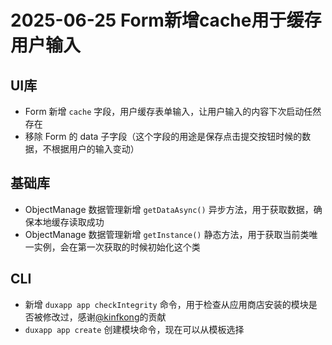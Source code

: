 # 2025-06-25 Form新增cache用于缓存用户输入

## UI库

- Form 新增 `cache` 字段，用户缓存表单输入，让用户输入的内容下次启动任然存在
- 移除 Form 的 data 子字段（这个字段的用途是保存点击提交按钮时候的数据，不根据用户的输入变动）

## 基础库

- ObjectManage 数据管理新增 `getDataAsync()` 异步方法，用于获取数据，确保本地缓存读取成功
- ObjectManage 数据管理新增 `getInstance()` 静态方法，用于获取当前类唯一实例，会在第一次获取的时候初始化这个类

## CLI

- 新增 `duxapp app checkIntegrity` 命令，用于检查从应用商店安装的模块是否被修改过，感谢[@kinfkong](https://github.com/kinfkong)的贡献
- `duxapp app create` 创建模块命令，现在可以从模板选择
